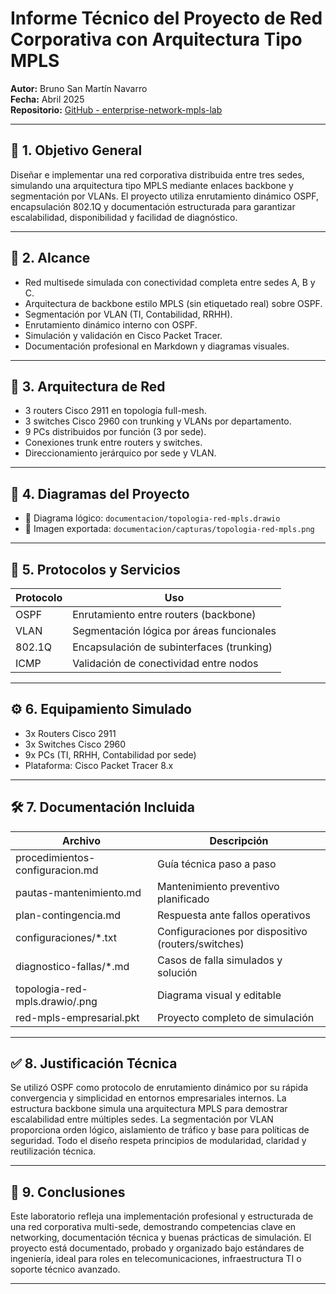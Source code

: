 # Informe Técnico del Proyecto de Red Corporativa con Arquitectura Tipo MPLS

**Autor:** Bruno San Martín Navarro  
**Fecha:** Abril 2025  
**Repositorio:** [GitHub - enterprise-network-mpls-lab](https://github.com/SanMaBruno/enterprise-network-mpls-lab)

---

## 🎯 1. Objetivo General

Diseñar e implementar una red corporativa distribuida entre tres sedes, simulando una arquitectura tipo MPLS mediante enlaces backbone y segmentación por VLANs. El proyecto utiliza enrutamiento dinámico OSPF, encapsulación 802.1Q y documentación estructurada para garantizar escalabilidad, disponibilidad y facilidad de diagnóstico.

---

## 📐 2. Alcance

- Red multisede simulada con conectividad completa entre sedes A, B y C.
- Arquitectura de backbone estilo MPLS (sin etiquetado real) sobre OSPF.
- Segmentación por VLAN (TI, Contabilidad, RRHH).
- Enrutamiento dinámico interno con OSPF.
- Simulación y validación en Cisco Packet Tracer.
- Documentación profesional en Markdown y diagramas visuales.

---

## 🧱 3. Arquitectura de Red

- 3 routers Cisco 2911 en topología full-mesh.
- 3 switches Cisco 2960 con trunking y VLANs por departamento.
- 9 PCs distribuidos por función (3 por sede).
- Conexiones trunk entre routers y switches.
- Direccionamiento jerárquico por sede y VLAN.

---

## 🧭 4. Diagramas del Proyecto

- 🧩 Diagrama lógico: `documentacion/topologia-red-mpls.drawio`
- 📸 Imagen exportada: `documentacion/capturas/topologia-red-mpls.png`

---

## 📡 5. Protocolos y Servicios

| Protocolo | Uso                                       |
|-----------|--------------------------------------------|
| OSPF      | Enrutamiento entre routers (backbone)      |
| VLAN      | Segmentación lógica por áreas funcionales  |
| 802.1Q    | Encapsulación de subinterfaces (trunking)  |
| ICMP      | Validación de conectividad entre nodos     |

---

## ⚙️ 6. Equipamiento Simulado

- 3x Routers Cisco 2911
- 3x Switches Cisco 2960
- 9x PCs (TI, RRHH, Contabilidad por sede)
- Plataforma: Cisco Packet Tracer 8.x

---

## 🛠 7. Documentación Incluida

| Archivo                             | Descripción                                 |
|-------------------------------------|---------------------------------------------|
| procedimientos-configuracion.md     | Guía técnica paso a paso                    |
| pautas-mantenimiento.md             | Mantenimiento preventivo planificado        |
| plan-contingencia.md                | Respuesta ante fallos operativos            |
| configuraciones/*.txt               | Configuraciones por dispositivo (routers/switches) |
| diagnostico-fallas/*.md             | Casos de falla simulados y solución         |
| topologia-red-mpls.drawio/.png      | Diagrama visual y editable                  |
| red-mpls-empresarial.pkt            | Proyecto completo de simulación             |

---

## ✅ 8. Justificación Técnica

Se utilizó OSPF como protocolo de enrutamiento dinámico por su rápida convergencia y simplicidad en entornos empresariales internos. La estructura backbone simula una arquitectura MPLS para demostrar escalabilidad entre múltiples sedes. La segmentación por VLAN proporciona orden lógico, aislamiento de tráfico y base para políticas de seguridad. Todo el diseño respeta principios de modularidad, claridad y reutilización técnica.

---

## 📌 9. Conclusiones

Este laboratorio refleja una implementación profesional y estructurada de una red corporativa multi-sede, demostrando competencias clave en networking, documentación técnica y buenas prácticas de simulación. El proyecto está documentado, probado y organizado bajo estándares de ingeniería, ideal para roles en telecomunicaciones, infraestructura TI o soporte técnico avanzado.

---
